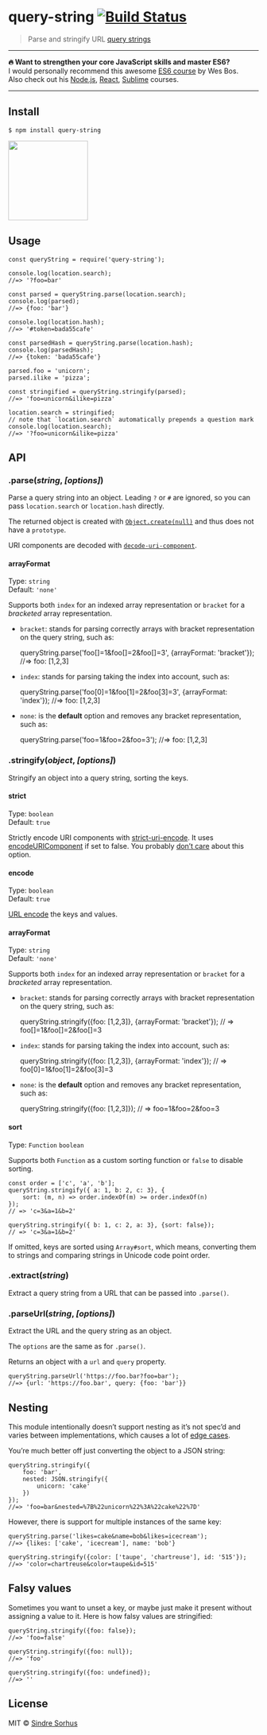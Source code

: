 query-string [![Build Status](https://travis-ci.org/sindresorhus/query-string.svg?branch=master)](https://travis-ci.org/sindresorhus/query-string)
==================================================================================================================================================

> Parse and stringify URL [query strings](https://en.wikipedia.org/wiki/Query_string)

------------------------------------------------------------------------

**🔥 Want to strengthen your core JavaScript skills and master ES6?**  
I would personally recommend this awesome [ES6 course](https://ES6.io/friend/AWESOME) by Wes Bos.  
Also check out his [Node.js](https://LearnNode.com/friend/AWESOME), [React](https://ReactForBeginners.com/friend/AWESOME), [Sublime](https://SublimeTextBook.com/friend/AWESOME) courses.

------------------------------------------------------------------------

Install
-------

    $ npm install query-string

[<img src="https://c5.patreon.com/external/logo/become_a_patron_button@2x.png" width="160" />](https://www.patreon.com/sindresorhus)

Usage
-----

    const queryString = require('query-string');

    console.log(location.search);
    //=> '?foo=bar'

    const parsed = queryString.parse(location.search);
    console.log(parsed);
    //=> {foo: 'bar'}

    console.log(location.hash);
    //=> '#token=bada55cafe'

    const parsedHash = queryString.parse(location.hash);
    console.log(parsedHash);
    //=> {token: 'bada55cafe'}

    parsed.foo = 'unicorn';
    parsed.ilike = 'pizza';

    const stringified = queryString.stringify(parsed);
    //=> 'foo=unicorn&ilike=pizza'

    location.search = stringified;
    // note that `location.search` automatically prepends a question mark
    console.log(location.search);
    //=> '?foo=unicorn&ilike=pizza'

API
---

### .parse(*string*, *\[options\]*)

Parse a query string into an object. Leading `?` or `#` are ignored, so you can pass `location.search` or `location.hash` directly.

The returned object is created with [`Object.create(null)`](https://developer.mozilla.org/en-US/docs/Web/JavaScript/Reference/Global_Objects/Object/create) and thus does not have a `prototype`.

URI components are decoded with [`decode-uri-component`](https://github.com/SamVerschueren/decode-uri-component).

#### arrayFormat

Type: `string`  
Default: `'none'`

Supports both `index` for an indexed array representation or `bracket` for a *bracketed* array representation.

-   `bracket`: stands for parsing correctly arrays with bracket representation on the query string, such as:

    queryString.parse('foo[]=1&foo[]=2&foo[]=3', {arrayFormat: 'bracket'});
    //=> foo: [1,2,3]

-   `index`: stands for parsing taking the index into account, such as:

    queryString.parse('foo[0]=1&foo[1]=2&foo[3]=3', {arrayFormat: 'index'});
    //=> foo: [1,2,3]

-   `none`: is the **default** option and removes any bracket representation, such as:

    queryString.parse('foo=1&foo=2&foo=3');
    //=> foo: [1,2,3]

### .stringify(*object*, *\[options\]*)

Stringify an object into a query string, sorting the keys.

#### strict

Type: `boolean`  
Default: `true`

Strictly encode URI components with [strict-uri-encode](https://github.com/kevva/strict-uri-encode). It uses [encodeURIComponent](https://developer.mozilla.org/en/docs/Web/JavaScript/Reference/Global_Objects/encodeURIComponent) if set to false. You probably [don’t care](https://github.com/sindresorhus/query-string/issues/42) about this option.

#### encode

Type: `boolean`  
Default: `true`

[URL encode](https://developer.mozilla.org/en/docs/Web/JavaScript/Reference/Global_Objects/encodeURIComponent) the keys and values.

#### arrayFormat

Type: `string`  
Default: `'none'`

Supports both `index` for an indexed array representation or `bracket` for a *bracketed* array representation.

-   `bracket`: stands for parsing correctly arrays with bracket representation on the query string, such as:

    queryString.stringify({foo: [1,2,3]}, {arrayFormat: 'bracket'});
    // => foo[]=1&foo[]=2&foo[]=3

-   `index`: stands for parsing taking the index into account, such as:

    queryString.stringify({foo: [1,2,3]}, {arrayFormat: 'index'});
    // => foo[0]=1&foo[1]=2&foo[3]=3

-   `none`: is the **default** option and removes any bracket representation, such as:

    queryString.stringify({foo: [1,2,3]});
    // => foo=1&foo=2&foo=3

#### sort

Type: `Function` `boolean`

Supports both `Function` as a custom sorting function or `false` to disable sorting.

    const order = ['c', 'a', 'b'];
    queryString.stringify({ a: 1, b: 2, c: 3}, {
        sort: (m, n) => order.indexOf(m) >= order.indexOf(n)
    });
    // => 'c=3&a=1&b=2'

    queryString.stringify({ b: 1, c: 2, a: 3}, {sort: false});
    // => 'c=3&a=1&b=2'

If omitted, keys are sorted using `Array#sort`, which means, converting them to strings and comparing strings in Unicode code point order.

### .extract(*string*)

Extract a query string from a URL that can be passed into `.parse()`.

### .parseUrl(*string*, *\[options\]*)

Extract the URL and the query string as an object.

The `options` are the same as for `.parse()`.

Returns an object with a `url` and `query` property.

    queryString.parseUrl('https://foo.bar?foo=bar');
    //=> {url: 'https://foo.bar', query: {foo: 'bar'}}

Nesting
-------

This module intentionally doesn’t support nesting as it’s not spec’d and varies between implementations, which causes a lot of [edge cases](https://github.com/visionmedia/node-querystring/issues).

You’re much better off just converting the object to a JSON string:

    queryString.stringify({
        foo: 'bar',
        nested: JSON.stringify({
            unicorn: 'cake'
        })
    });
    //=> 'foo=bar&nested=%7B%22unicorn%22%3A%22cake%22%7D'

However, there is support for multiple instances of the same key:

    queryString.parse('likes=cake&name=bob&likes=icecream');
    //=> {likes: ['cake', 'icecream'], name: 'bob'}

    queryString.stringify({color: ['taupe', 'chartreuse'], id: '515'});
    //=> 'color=chartreuse&color=taupe&id=515'

Falsy values
------------

Sometimes you want to unset a key, or maybe just make it present without assigning a value to it. Here is how falsy values are stringified:

    queryString.stringify({foo: false});
    //=> 'foo=false'

    queryString.stringify({foo: null});
    //=> 'foo'

    queryString.stringify({foo: undefined});
    //=> ''

License
-------

MIT © [Sindre Sorhus](https://sindresorhus.com)
